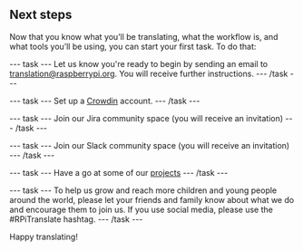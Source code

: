 
## Next steps

Now that you know what you’ll be translating, what the workflow is, and what tools you’ll be using, you can start your first task. To do that:

--- task ---
Let us know you're ready to begin by sending an email to translation@raspberrypi.org. You will receive further instructions.
--- /task ---

--- task ---
Set up a [Crowdin](https://crowdin.com/join) account.
--- /task ---

--- task ---
Join our Jira community space (you will receive an invitation)
--- /task ---

--- task ---
Join our Slack community space (you will receive an invitation)
--- /task ---

--- task ---
Have a go at some of our [projects](https://projects.raspberrypi.org)
--- /task ---

--- task ---
To help us grow and reach more children and young people around the world, please let your friends and family know about what we do and encourage them to join us. If you use social media, please use the #RPiTranslate hashtag.
--- /task ---

Happy translating!
